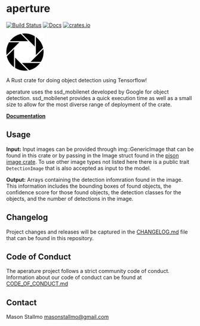 # aperture 
[![Build Status](https://travis-ci.com/mstallmo/aperature.svg?token=U4Xc2CnrxqK79g1m6A4x&branch=master)](https://travis-ci.com/mstallmo/aperature) 
[![Docs](https://docs.rs/aperature/badge.svg)](https://docs.rs/aperature/badge.svg)
[![crates.io](https://img.shields.io/crates/v/aperature.svg)](https://img.shields.io/crates/v/aperature.svg)

![Alt text](aperature.png "Aperature")

A Rust crate for doing object detection using Tensorflow!

aperature uses the ssd_mobilenet developed by Google for object detection. ssd_mobilenet provides a quick execution time as well as a small size to allow for the most diverse range of deployment of the crate.

**[Documentation](https://docs.rs/aperature)**

## Usage
**Input:** Input images can be provided through img::GenericImage that can be found in this crate or by passing in the Image struct found in the [pison image crate](https://github.com/PistonDevelopers/image). To use other image types not listed here there is a public trait `DetectionImage` that is also accepted as input to the model. 


**Output:** Arrays containing the detection infomration found in the image. This information includes the bounding boxes of found objects, the confidence score for those found objects, the detection classes for the objects, and the number of detections in the image.


## Changelog
Project changes and releases will be captured in the [CHANGELOG.md](CHANGELOG.md) file that can be found in this repository.

## Code of Conduct
The aperature project follows a strict community code of conduct. Information about our code of conduct can be found at [CODE_OF_CONDUCT.md](CODE_OF_CONDUCT.md)

## Contact
Mason Stallmo <masonstallmo@gmail.com>
